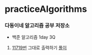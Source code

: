 # practiceAlgorithms


### 다동이네 알고리즘 공부 저장소

* 백준 알고리즘 1day 3Q

1. [11719번](https://www.acmicpc.net/problem/11719) 그대로 출력하기 [풀이](/BaekJoon11719)
